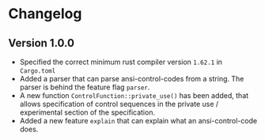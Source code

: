 # Changelog

## Version 1.0.0

- Specified the correct minimum rust compiler version `1.62.1` in `Cargo.toml`
- Added a parser that can parse ansi-control-codes from a string. The parser is behind the feature flag `parser`.
- A new function `ControlFunction::private_use()` has been added, that allows specification of control sequences
  in the private use / experimental section of the specification.
- Added a new feature `explain` that can explain what an ansi-control-code does.
